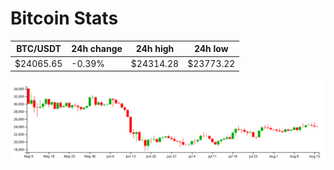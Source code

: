 # Bitcoin Stats

BTC/USDT|24h change|24h high|24h low|
|---|---|---|---|
|$24065.65|-0.39%|$24314.28|$23773.22|

<img src="./chart.svg">
